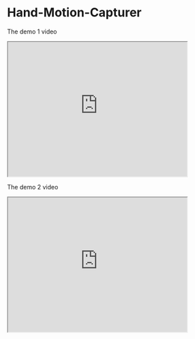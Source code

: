 # Hand-Motion-Capturer

The demo 1 video

<iframe width="420" height="315"
src="https://www.youtube.com/embed/F2W1sQky6yw">
</iframe>

The demo 2 video

<iframe width="420" height="315"
src="https://www.youtube.com/embed/MhrreuvHw9w">
</iframe>
